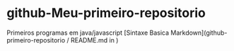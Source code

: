 # github-Meu-primeiro-repositorio
Primeiros programas em java/javascript
[Sintaxe Basica Markdown](github-primeiro-repositorio
/
README.md
in
)
